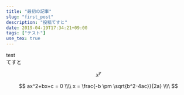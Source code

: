 ```yaml
---
title: "最初の記事"
slug: "first_post"
description: "投稿てすと"
date: 2019-04-19T17:34:21+09:00
tags: ["テスト"]
use_tex: true
---
```


test  
てすと

<!--more-->

$$ x^y $$

$$
  ax^2+bx+c = 0 \\\\
  x = \frac{-b \pm \sqrt{b^2-4ac}}{2a} \\\\
$$
